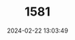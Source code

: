 ---
title: "1581"
category: "Antechinomys laniger"
draft: false
date: 2024-02-22 13:03:49
languages:
  German: ["Jerboa-Springbeutelmaus"]
  English: ["Kultarr"]
---